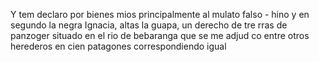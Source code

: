 Y tem declaro por bienes mios principalmente al mulato falso - 
hino y en segundo la negra Ignacia, altas la guapa, un derecho de tre 
rras de panzoger situado en el rio de bebaranga que se me adjud 
co entre otros herederos en cien patagones correspondiendo igual